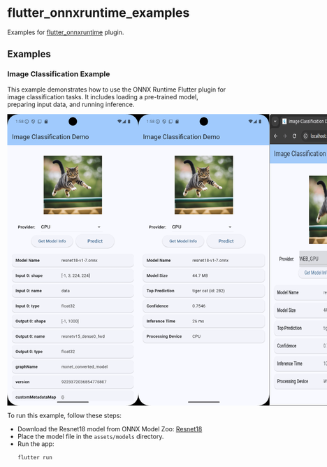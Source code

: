# flutter_onnxruntime_examples

Examples for [flutter_onnxruntime](https://github.com/masicai/flutter_onnxruntime) plugin.

## Examples

### Image Classification Example

This example demonstrates how to use the ONNX Runtime Flutter plugin for image classification tasks. It includes loading a pre-trained model, preparing input data, and running inference.


<div style="display: flex; justify-content: space-between;">
    <img src="images/classification_metadata.png" width="300" alt="Image classification model metadata"/>
    <img src="images/classification_inference.png" width="300" alt="Image classification inference results"/>
    <img src="images/classification_inference_web.png" width="300" alt="Image classification inference results on web"/>
</div>

To run this example, follow these steps:

* Download the Resnet18 model from ONNX Model Zoo: [Resnet18](https://github.com/onnx/models/blob/main/validated/vision/classification/resnet/model/resnet18-v1-7.onnx)
* Place the model file in the `assets/models` directory.
* Run the app:
    ```bash
    flutter run
    ```
